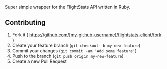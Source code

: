 Super simple wrapper for the FlightStats API written in Ruby.

## Contributing

1. Fork it ( https://github.com/[my-github-username]/flightstats-client/fork )
2. Create your feature branch (`git checkout -b my-new-feature`)
3. Commit your changes (`git commit -am 'Add some feature'`)
4. Push to the branch (`git push origin my-new-feature`)
5. Create a new Pull Request
